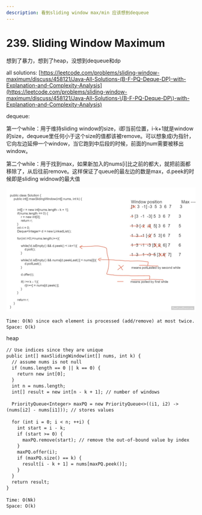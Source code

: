 ```yaml
---
description: 看到sliding window max/min 应该想到dequeue
---
```


# 239. Sliding Window Maximum

想到了暴力，想到了heap，没想到dequeue和dp

all solutions: [https://leetcode.com/problems/sliding-window-maximum/discuss/458121/Java-All-Solutions-(B-F-PQ-Deque-DP)-with-Explanation-and-Complexity-Analysis](https://leetcode.com/problems/sliding-window-maximum/discuss/458121/Java-All-Solutions-\(B-F-PQ-Deque-DP\)-with-Explanation-and-Complexity-Analysis)



dequeue:

第一个while：用于维持sliding window的size，i即当前位置，i-k+1就是window的size，dequeue里任何小于这个size的值都该被remove。可以想象成i为指针，它向左边延伸一个window，当它跑到中后段的时候，前面的num需要被移出window。

第二个while：用于找到max，如果新加入的nums\[i]比之前的都大，就把前面都移除了，从后往前remove。这样保证了queue的最左边的数是max，d.peek的时候即是sliding widnow的最大值

![](<../../.gitbook/assets/image (36) (1).png>)

```
Time: O(N) since each element is processed (add/remove) at most twice.
Space: O(k)
```



heap

```
// Use indices since they are unique
public int[] maxSlidingWindow(int[] nums, int k) {
  // assume nums is not null
  if (nums.length == 0 || k == 0) {
    return new int[0];
  }
  int n = nums.length;
  int[] result = new int[n - k + 1]; // number of windows
  
  PriorityQueue<Integer> maxPQ = new PriorityQueue<>((i1, i2) -> (nums[i2] - nums[i1])); // stores values
  
  for (int i = 0; i < n; ++i) {
    int start = i - k;
    if (start >= 0) {
      maxPQ.remove(start); // remove the out-of-bound value by index
    }
    maxPQ.offer(i);
    if (maxPQ.size() == k) {
      result[i - k + 1] = nums[maxPQ.peek()];
    }
  }
  return result;
}

Time: O(Nk) 
Space: O(k)
```

